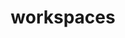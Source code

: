 ---
schema: default
title: workspaces
organization: Regeneration
notes: locations of gla listed workspaces in WGS84 projection
resources:
  - name: workspaces list
    url: >-
      https://maps.london.gov.uk/gla/rest/services/apps/Workspaces_service_editable_verified_service_01/MapServer/0/query?where=verified+%3D+1+AND+x+IS+NOT+NULL&geometryType=esriGeometryEnvelope&spatialRel=esriSpatialRelIntersects&returnGeometry=true&geometryPrecision=2&outSR=EPSG%3A4326&f=geojson
    format: geojson
license: 'https://www.nationalarchives.gov.uk/doc/open-government-licence/version/3/'
category:
  - Regeneration
maintainer: ''
maintainer_email: ''
---